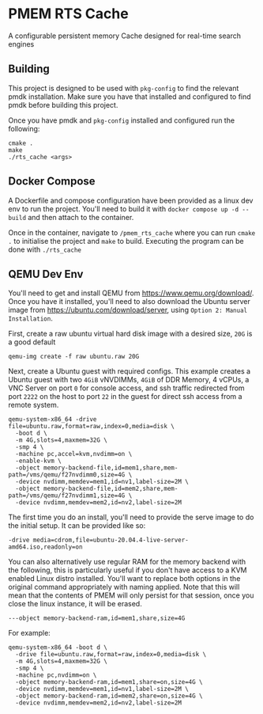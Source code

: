 # PMEM RTS Cache
A configurable persistent memory Cache designed for real-time search engines

## Building

This project is designed to be used with `pkg-config` to find the relevant pmdk installation. Make sure you have
that installed and configured to find pmdk before building this project.

Once you have pmdk and `pkg-config` installed and configured run the following:

```shell
cmake .
make
./rts_cache <args>
```

## Docker Compose

A Dockerfile and compose configuration have been provided as a linux dev env to run the project.
You'll need to build it with `docker compose up -d --build` and then attach to the container.

Once in the container, navigate to `/pmem_rts_cache` where you can run `cmake .` to initialise the project
and `make` to build. Executing the program can be done with `./rts_cache`

## QEMU Dev Env

You'll need to get and install QEMU from <https://www.qemu.org/download/>. Once you have it installed, you'll need to also
download the Ubuntu server image from <https://ubuntu.com/download/server>, using `Option 2: Manual Installation`.

First, create a raw ubuntu virtual hard disk image with a desired size, `20G` is a good default

```shell
qemu-img create -f raw ubuntu.raw 20G
```

Next, create a Ubuntu guest with required configs. This example creates a Ubuntu guest with two `4GiB` vNVDIMMs, `4GiB` of
DDR Memory, 4 vCPUs, a VNC Server on port `0` for console access, and ssh traffic redirected from port `2222` on the host to
port `22` in the guest for direct ssh access from a remote system.

```shell
qemu-system-x86_64 -drive file=ubuntu.raw,format=raw,index=0,media=disk \
  -boot d \
  -m 4G,slots=4,maxmem=32G \
  -smp 4 \
  -machine pc,accel=kvm,nvdimm=on \
  -enable-kvm \
  -object memory-backend-file,id=mem1,share,mem-path=/vms/qemu/f27nvdimm0,size=4G \
  -device nvdimm,memdev=mem1,id=nv1,label-size=2M \
  -object memory-backend-file,id=mem2,share,mem-path=/vms/qemu/f27nvdimm1,size=4G \
  -device nvdimm,memdev=mem2,id=nv2,label-size=2M
```

The first time you do an install, you'll need to provide the serve image to do the initial setup.
It can be provided like so:

```shell
-drive media=cdrom,file=ubuntu-20.04.4-live-server-amd64.iso,readonly=on
```

You can also alternatively use regular RAM for the memory backend with the following, this is particularly
useful if you don't have access to a KVM enabled Linux distro installed. You'll want to replace both options in
the original command appropriately with naming applied. Note that this will mean that the contents of PMEM will
only persist for that session, once you close the linux instance, it will be erased.

```shell
---object memory-backend-ram,id=mem1,share,size=4G
```

For example:

```shell
qemu-system-x86_64 -boot d \
  -drive file=ubuntu.raw,format=raw,index=0,media=disk \
  -m 4G,slots=4,maxmem=32G \
  -smp 4 \
  -machine pc,nvdimm=on \
  -object memory-backend-ram,id=mem1,share=on,size=4G \
  -device nvdimm,memdev=mem1,id=nv1,label-size=2M \
  -object memory-backend-ram,id=mem2,share=on,size=4G \
  -device nvdimm,memdev=mem2,id=nv2,label-size=2M
```